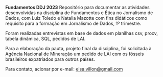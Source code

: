 **Fundamentos DDJ 2023**
Repositório para documentar as atividades desenvolvidas na disciplina de Fundamentos e Ética no Jornalismo de Dados, com Luiz Toledo e Natalia Mazotte com fins didáticos como requisito para a formação em Jornalismo de Dados, 1º trimestre. 

Foram realizadas entrevistas em base de dados em planilhas csv, procv, tabela dinâmica, SQL, pedidos de LAI. 

Para a elaboração da pauta, projeto final da disciplina, foi solicitada à Agência Nacional de Mineração um pedido de LAI com os fósseis brasileiros expatriados para outros países.

Para contato, acionar por e-mail: elsa.villon@gmail.com
